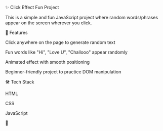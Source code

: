 ✨ Click Effect Fun Project

This is a simple and fun JavaScript project where random words/phrases appear on the screen wherever you click.

🚀 Features

Click anywhere on the page to generate random text

Fun words like "Hi", "Love U", "Challooo" appear randomly

Animated effect with smooth positioning

Beginner-friendly project to practice DOM manipulation

🛠️ Tech Stack

HTML

CSS

JavaScript

📸
